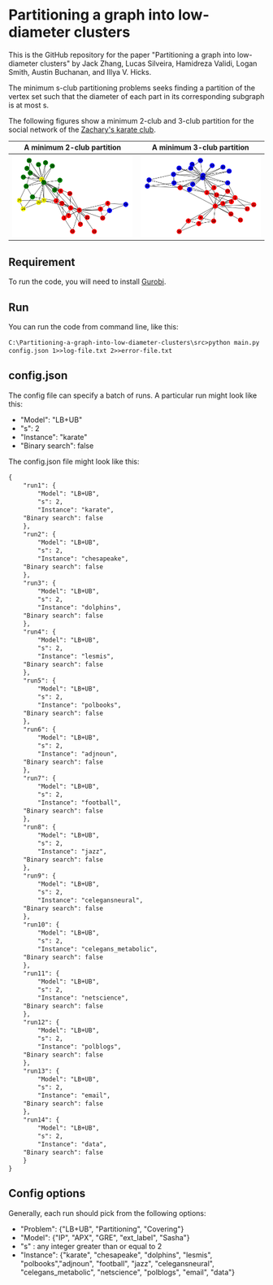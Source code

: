 # Partitioning a graph into low-diameter clusters

This is the GitHub repository for the paper "Partitioning a graph into low-diameter clusters" by Jack Zhang, Lucas Silveira, Hamidreza Validi, Logan Smith, Austin Buchanan, and Illya V. Hicks.

The minimum s-club partitioning problems seeks finding a partition of the vertex set such that the diameter of each part in its corresponding subgraph is at most s. 

The following figures show a minimum 2-club and 3-club partition for the social network of the [Zachary's karate club](https://en.wikipedia.org/wiki/Zachary%27s_karate_club).


A minimum 2-club partition             |  A minimum 3-club partition
:-------------------------:|:-------------------------:
![](readme_images/karate_s2.png?raw=true "a minimum 2-club partition of the karate graph")   |  ![](readme_images/karate_s3.png?raw=true "a minimum 3-club partition of the karate graph")


## Requirement
To run the code, you will need to install [Gurobi](https://www.gurobi.com/).

## Run
You can run the code from command line, like this:

```
C:\Partitioning-a-graph-into-low-diameter-clusters\src>python main.py config.json 1>>log-file.txt 2>>error-file.txt
```

## config.json
The config file can specify a batch of runs. A particular run might look like this:
* "Model": "LB+UB"
* "s": 2
* "Instance": "karate"
* "Binary search": false

The config.json file might look like this:
```
{
    "run1": {
        "Model": "LB+UB",
        "s": 2,
        "Instance": "karate",
	"Binary search": false
    },
    "run2": {
        "Model": "LB+UB",
        "s": 2,
        "Instance": "chesapeake",
	"Binary search": false
    },
    "run3": {
        "Model": "LB+UB",
        "s": 2,
        "Instance": "dolphins",
	"Binary search": false
    },
    "run4": {
        "Model": "LB+UB",
        "s": 2,
        "Instance": "lesmis",
	"Binary search": false
    },
    "run5": {
        "Model": "LB+UB",
        "s": 2,
        "Instance": "polbooks",
	"Binary search": false
    },
    "run6": {
        "Model": "LB+UB",
        "s": 2,
        "Instance": "adjnoun",
	"Binary search": false
    },
    "run7": {
        "Model": "LB+UB",
        "s": 2,
        "Instance": "football",
	"Binary search": false
    },
    "run8": {
        "Model": "LB+UB",
        "s": 2,
        "Instance": "jazz",
	"Binary search": false
    },
    "run9": {
        "Model": "LB+UB",
        "s": 2,
        "Instance": "celegansneural",
	"Binary search": false
    },
    "run10": {
        "Model": "LB+UB",
        "s": 2,
        "Instance": "celegans_metabolic",
	"Binary search": false
    },
    "run11": {
        "Model": "LB+UB",
        "s": 2,
        "Instance": "netscience",
	"Binary search": false
    },
    "run12": {
        "Model": "LB+UB",
        "s": 2,
        "Instance": "polblogs",
	"Binary search": false
    },
    "run13": {
        "Model": "LB+UB",
        "s": 2,
        "Instance": "email",
	"Binary search": false
    },
    "run14": {
        "Model": "LB+UB",
        "s": 2,
        "Instance": "data",
	"Binary search": false
    }
}
```

## Config options
Generally, each run should pick from the following options:
* "Problem": {"LB+UB", "Partitioning", "Covering"}
* "Model": {"IP", "APX", "GRE", "ext_label", "Sasha"}
* "s" : any integer greater than or equal to 2
* "Instance": {"karate", "chesapeake", "dolphins", "lesmis", "polbooks","adjnoun",
    "football", "jazz", "celegansneural", "celegans_metabolic",
    "netscience", "polblogs", "email", "data"}
 
